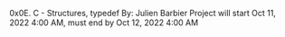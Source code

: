 0x0E. C - Structures, typedef
By: Julien Barbier
Project will start Oct 11, 2022 4:00 AM, must end by Oct 12, 2022 4:00 AM
